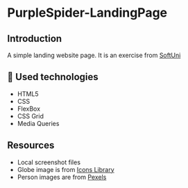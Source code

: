 # PurpleSpider-LandingPage

## Introduction
A simple landing website page. It is an exercise from [SoftUni](https://softuni.bg)

## :hammer: Used technologies
* HTML5
* CSS
* FlexBox
* CSS Grid
* Media Queries

## Resources
* Local screenshot files
* Globe image is from [Icons Library](https://icon-library.com/)
* Person images are from [Pexels](https://www.pexels.com/)
